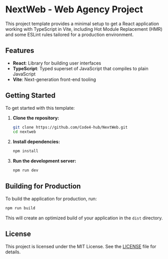 # NextWeb - Web Agency Project

This project template provides a minimal setup to get a React application working with TypeScript in Vite, including Hot Module Replacement (HMR) and some ESLint rules tailored for a production environment.

## Features

- **React**: Library for building user interfaces
- **TypeScript**: Typed superset of JavaScript that compiles to plain JavaScript
- **Vite**: Next-generation front-end tooling


## Getting Started

To get started with this template:

1. **Clone the repository:**

   ```bash
   git clone https://github.com/Code4-hub/NextWeb.git
   cd nextweb
   ```

2. **Install dependencies:**

   ```bash
   npm install
   ```

3. **Run the development server:**

   ```bash
   npm run dev
   ```

## Building for Production

To build the application for production, run:

```bash
npm run build
```

This will create an optimized build of your application in the `dist` directory.

## License

This project is licensed under the MIT License. See the [LICENSE](LICENSE) file for details.

